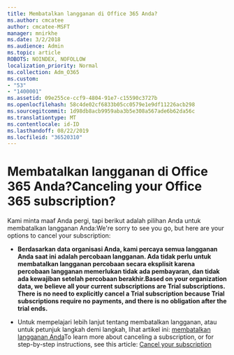 ```yaml
---
title: Membatalkan langganan di Office 365 Anda?
ms.author: cmcatee
author: cmcatee-MSFT
manager: mnirkhe
ms.date: 3/2/2018
ms.audience: Admin
ms.topic: article
ROBOTS: NOINDEX, NOFOLLOW
localization_priority: Normal
ms.collection: Adm_O365
ms.custom:
- "53"
- "1400001"
ms.assetid: 09e255ce-ccf9-4804-91e7-c15590c3727b
ms.openlocfilehash: 58c4de02cf6833b05cc0579e1e9df11226acb298
ms.sourcegitcommit: 1d98db8acb9959aba3b5e308a567ade6b62da56c
ms.translationtype: MT
ms.contentlocale: id-ID
ms.lasthandoff: 08/22/2019
ms.locfileid: "36520310"
---
```

# <a name="canceling-your-office-365-subscription"></a><span data-ttu-id="5d2fb-102">Membatalkan langganan di Office 365 Anda?</span><span class="sxs-lookup"><span data-stu-id="5d2fb-102">Canceling your Office 365 subscription?</span></span>

<span data-ttu-id="5d2fb-103">Kami minta maaf Anda pergi, tapi berikut adalah pilihan Anda untuk membatalkan langganan Anda:</span><span class="sxs-lookup"><span data-stu-id="5d2fb-103">We're sorry to see you go, but here are your options to cancel your subscription:</span></span>
  
- <span data-ttu-id="5d2fb-104">**Berdasarkan data organisasi Anda, kami percaya semua langganan Anda saat ini adalah percobaan langganan. Ada tidak perlu untuk membatalkan langganan percobaan secara eksplisit karena percobaan langganan memerlukan tidak ada pembayaran, dan tidak ada kewajiban setelah percobaan berakhir.**</span><span class="sxs-lookup"><span data-stu-id="5d2fb-104">**Based on your organization data, we believe all your current subscriptions are Trial subscriptions. There is no need to explicitly cancel a Trial subscription because Trial subscriptions require no payments, and there is no obligation after the trial ends.**</span></span>

- <span data-ttu-id="5d2fb-105">Untuk mempelajari lebih lanjut tentang membatalkan langganan, atau untuk petunjuk langkah demi langkah, lihat artikel ini: [membatalkan langganan Anda](https://docs.microsoft.com/office365/admin/subscriptions-and-billing/cancel-your-subscription)</span><span class="sxs-lookup"><span data-stu-id="5d2fb-105">To learn more about canceling a subscription, or for step-by-step instructions, see this article: [Cancel your subscription](https://docs.microsoft.com/office365/admin/subscriptions-and-billing/cancel-your-subscription)</span></span>
